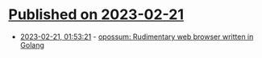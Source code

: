 # [Published on 2023-02-21](index.md)

* [2023-02-21, 01:53:21](https://lobste.rs/s/rr5mfw/opossum_rudimentary_web_browser_written) - [opossum: Rudimentary web browser written in Golang](https://github.com/psilva261/opossum)
